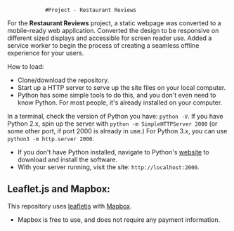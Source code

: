 ﻿				#Project - Restaurant Reviews



For the **Restaurant Reviews** project, a static webpage was converted to a mobile-ready web application.
Converted the design to be responsive on different sized displays and accessible for screen reader use.
Added a service worker to begin the process of creating a seamless offline experience for your users.

How to load:

* Clone/download the repository.
* Start up a  HTTP server to serve up the site files on your local computer.
* Python has some simple tools to do this, and you don't even need to know Python.
For most people, it's already installed on your computer.


In a terminal, check the version of Python you have: `python -V`.
If you have Python 2.x, spin up the server with `python -m SimpleHTTPServer 2000` (or some other port, if port 2000 is already in use.)
For Python 3.x, you can use `python3 -m http.server 2000`.
* If you don't have Python installed, navigate to Python's [website](https://www.python.org/) to download and install the software.
* With your server running, visit the site: `http://localhost:2000`.


## Leaflet.js and Mapbox:


This repository uses [leafletjs](https://leafletjs.com/) with [Mapbox](https://www.mapbox.com/). 
* Mapbox is free to use, and does not require any payment information.



